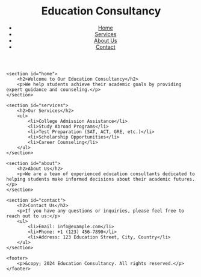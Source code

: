 <html lang="en">
<head>
    <meta charset="UTF-8">
    <meta name="viewport" content="width=device-width, initial-scale=1.0">
    <title>Education Consultancy</title>
    <link rel="stylesheet" href="styles.css">
</head>
<body>
    <header>
        <h1>Education Consultancy</h1>
        <nav>
            <ul>
                <li><a href="#home">Home</a></li>
                <li><a href="#services">Services</a></li>
                <li><a href="#about">About Us</a></li>
                <li><a href="#contact">Contact</a></li>
            </ul>
        </nav>
    </header>

    <section id="home">
        <h2>Welcome to Our Education Consultancy</h2>
        <p>We help students achieve their academic goals by providing expert guidance and counseling.</p>
    </section>

    <section id="services">
        <h2>Our Services</h2>
        <ul>
            <li>College Admission Assistance</li>
            <li>Study Abroad Programs</li>
            <li>Test Preparation (SAT, ACT, GRE, etc.)</li>
            <li>Scholarship Opportunities</li>
            <li>Career Counseling</li>
        </ul>
    </section>

    <section id="about">
        <h2>About Us</h2>
        <p>We are a team of experienced education consultants dedicated to helping students make informed decisions about their academic futures.</p>
    </section>

    <section id="contact">
        <h2>Contact Us</h2>
        <p>If you have any questions or inquiries, please feel free to reach out to us:</p>
        <ul>
            <li>Email: info@example.com</li>
            <li>Phone: +1 (123) 456-7890</li>
            <li>Address: 123 Education Street, City, Country</li>
        </ul>
    </section>

    <footer>
        <p>&copy; 2024 Education Consultancy. All rights reserved.</p>
    </footer>
</body>
</html>
